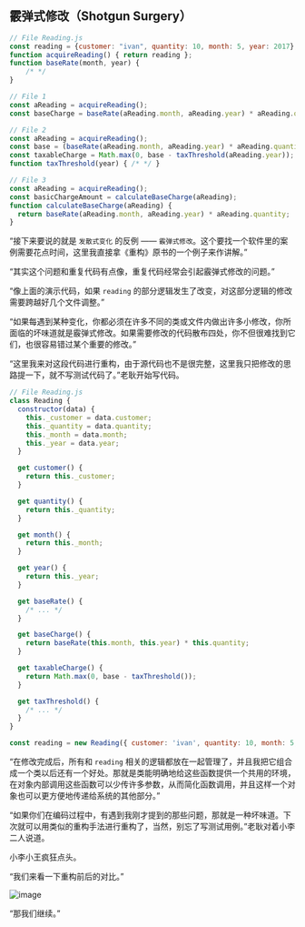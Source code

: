 ## 霰弹式修改（Shotgun Surgery）

```js
// File Reading.js
const reading = {customer: "ivan", quantity: 10, month: 5, year: 2017};
function acquireReading() { return reading };
function baseRate(month, year) {
    /* */
}

// File 1
const aReading = acquireReading();
const baseCharge = baseRate(aReading.month, aReading.year) * aReading.quantity;

// File 2
const aReading = acquireReading();
const base = (baseRate(aReading.month, aReading.year) * aReading.quantity);
const taxableCharge = Math.max(0, base - taxThreshold(aReading.year));
function taxThreshold(year) { /* */ }

// File 3
const aReading = acquireReading();
const basicChargeAmount = calculateBaseCharge(aReading);
function calculateBaseCharge(aReading) {
  return baseRate(aReading.month, aReading.year) * aReading.quantity;
}
```

“接下来要说的就是 `发散式变化` 的反例 —— `霰弹式修改`。这个要找一个软件里的案例需要花点时间，这里我直接拿《重构》原书的一个例子来作讲解。”

“其实这个问题和重复代码有点像，重复代码经常会引起霰弹式修改的问题。”

“像上面的演示代码，如果 `reading` 的部分逻辑发生了改变，对这部分逻辑的修改需要跨越好几个文件调整。”

“如果每遇到某种变化，你都必须在许多不同的类或文件内做出许多小修改，你所面临的坏味道就是霰弹式修改。如果需要修改的代码散布四处，你不但很难找到它们，也很容易错过某个重要的修改。”

“这里我来对这段代码进行重构，由于源代码也不是很完整，这里我只把修改的思路提一下，就不写测试代码了。”老耿开始写代码。

```js
// File Reading.js
class Reading {
  constructor(data) {
    this._customer = data.customer;
    this._quantity = data.quantity;
    this._month = data.month;
    this._year = data.year;
  }

  get customer() {
    return this._customer;
  }

  get quantity() {
    return this._quantity;
  }

  get month() {
    return this._month;
  }

  get year() {
    return this._year;
  }

  get baseRate() {
    /* ... */
  }

  get baseCharge() {
    return baseRate(this.month, this.year) * this.quantity;
  }

  get taxableCharge() {
    return Math.max(0, base - taxThreshold());
  }

  get taxThreshold() {
    /* ... */
  }
}

const reading = new Reading({ customer: 'ivan', quantity: 10, month: 5, year: 2017 });
```

“在修改完成后，所有和 `reading` 相关的逻辑都放在一起管理了，并且我把它组合成一个类以后还有一个好处。那就是类能明确地给这些函数提供一个共用的环境，在对象内部调用这些函数可以少传许多参数，从而简化函数调用，并且这样一个对象也可以更方便地传递给系统的其他部分。”

“如果你们在编码过程中，有遇到我刚才提到的那些问题，那就是一种坏味道。下次就可以用类似的重构手法进行重构了，当然，别忘了写测试用例。”老耿对着小李二人说道。

小李小王疯狂点头。

“我们来看一下重构前后的对比。”

![image](http://shadows-mall.oss-cn-shenzhen.aliyuncs.com/images/assets/common/Xnip2021-06-14_09-33-15.jpg)

“那我们继续。”